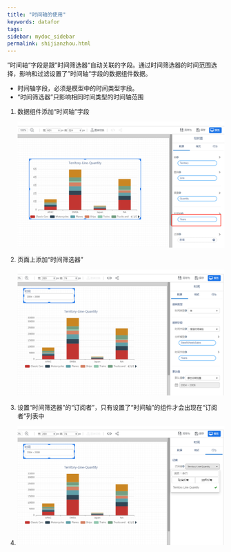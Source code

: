 ```yaml
---
title: "时间轴的使用"
keywords: datafor
tags:
sidebar: mydoc_sidebar
permalink: shijianzhou.html
---
```

”时间轴“字段是跟”时间筛选器“自动关联的字段。通过时间筛选器的时间范围选择，影响和过滤设置了”时间轴“字段的数据组件数据。
- 时间轴字段，必须是模型中的时间类型字段。
- “时间筛选器”只影响相同时间类型的时间轴范围

1. 数据组件添加“时间轴”字段

   ![image-20191121135445545](../../../images/image-20191121135445545.png)

2. 页面上添加“时间筛选器”

   ![image-20191121135817105](../../../images/image-20191121135817105.png)

3. 设置“时间筛选器”的“订阅者”，只有设置了“时间轴”的组件才会出现在“订阅者”列表中

4. ![image-20191121135848504](../../../images/image-20191121135848504.png)